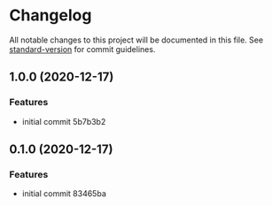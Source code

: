 # Changelog

All notable changes to this project will be documented in this file. See [standard-version](https://github.com/conventional-changelog/standard-version) for commit guidelines.

## 1.0.0 (2020-12-17)


### Features

* initial commit 5b7b3b2

## 0.1.0 (2020-12-17)


### Features

* initial commit 83465ba
